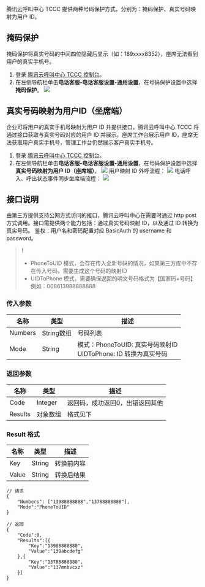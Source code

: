 腾讯云呼叫中心 TCCC 提供两种号码保护方式，分别为：掩码保护、真实号码映射为用户 ID。
## 掩码保护
掩码保护将真实号码的中间四位隐藏后显示（如：189xxxx8352），座席无法看到用户的真实手机号。
1. 登录 [腾讯云呼叫中心 TCCC 控制台](https://console.cloud.tencent.com/ccc)。
2. 在左侧导航栏单击**电话客服-电话客服设置-通用设置**，在号码保护设置中选择**掩码保护**。
![](https://qcloudimg.tencent-cloud.cn/raw/e429b65cd6b45f4729cd336879522bf8.png)

## 真实号码映射为用户ID（坐席端）
企业可将用户的真实手机号映射为用户 ID 并提供接口，腾讯云呼叫中心 TCCC 将通过接口获取与真实号码对应的用户 ID 并展示。座席工作台展示用户 ID，座席无法获取用户真实手机号，管理工作台仍然展示客户真实手机号。
1. 登录 [腾讯云呼叫中心 TCCC 控制台](https://console.cloud.tencent.com/ccc)。
2. 在左侧导航栏单击**电话客服-电话客服设置-通用设置**，在号码保护设置中选择**真实号码映射为用户 ID（座席端）**。
![](https://qcloudimg.tencent-cloud.cn/raw/8d615e42fc152c6f094051a29fba8270.png)
用户映射 ID 外呼流程：
![](https://qcloudimg.tencent-cloud.cn/raw/b6f4376207569d81201cf4d5df753de9.png)
电话呼入、呼出状态事件同步坐席端流程：
![](https://qcloudimg.tencent-cloud.cn/raw/66b23c7658ece9b84e7a9a923083934e.png)
## 接口说明
由第三方提供支持公网方式访问的接口，腾讯云呼叫中心在需要时通过 http post 方式调用。接口需提供两个能力包括：通过真实号码映射 ID，以及通过 ID 转换为真实号码。
鉴权：用户名和密码配置对应 BasicAuth 的 username 和 password。
>!
>- PhoneToUID 模式，会存在传入全新号码的情况，如果第三方库中不存在传入号码，需要生成这个号码的映射ID
>- UIDToPhone 模式，需要确保返回的明文号码格式为【国家码+号码】 例如：008613988888888

### 传入参数
| 名称      | 类型       | 描述                                             |
| ------- | -------- | ---------------------------------------------- |
| Numbers | String数组 | 号码列表                                           |
| Mode    | String   | 模式：PhoneToUID: 真实号码映射ID<br>UIDToPhone: ID 转换为真实号码 |

### 返回参数
| 名称      | 类型      | 描述               |
| ------- | ------- | ---------------- |
| Code    | Integer | 返回码，成功返回0，出错返回其他 |
| Results | 对象数组    | 格式见下             |

### Result 格式
| 名称    | 类型     | 描述    |
| ----- | ------ | ----- |
| Key   | String | 转换前内容 |
| Value | String | 转换后结果 |

```
// 请求
{
    "Numbers": ["13988888888","13788888888"],
    "Mode":"PhoneToUID"
}

// 返回
{
    "Code":0,
    "Results":[{
        "Key":"13988888888",
        "Value":"139abcdefg"
    },{
        "Key":"13788888888",
        "Value":"137mnbvcxz"
    }]
}

```
